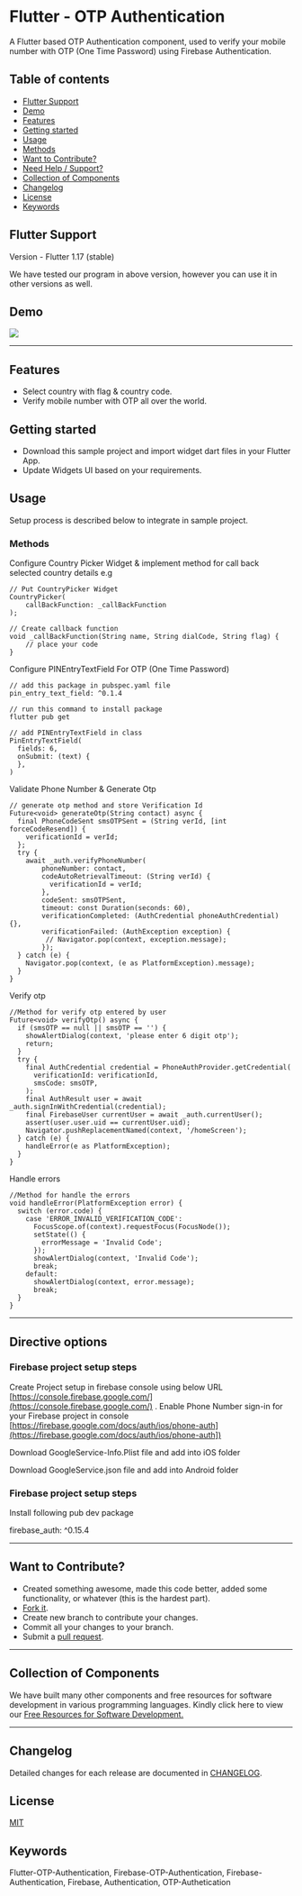 # Flutter - OTP Authentication

A Flutter based OTP Authentication component, used to verify your mobile number with OTP (One Time Password) using Firebase Authentication. 


## Table of contents
- [Flutter Support](#flutter-support)
- [Demo](#demo)
- [Features](#features)
- [Getting started](#getting-started)
- [Usage](#usage)
- [Methods](#methods)
- [Want to Contribute?](#want-to-contribute)
- [Need Help / Support?](#need-help)
- [Collection of Components](#collection-of-Components)
- [Changelog](#changelog)
- [License](#license)
- [Keywords](#Keywords)


## Flutter Support

Version - Flutter 1.17 (stable)

We have tested our program in above version, however you can use it in other versions as well.


## Demo
[![](wliotpauthentication.jpg)](https://github.com/weblineindia/Flutter-OTP-Authentication/blob/master/wliotpauthentication.jpg)

------

## Features

* Select country with flag & country code. 
* Verify mobile number with OTP all over the world.


## Getting started

* Download this sample project and import widget dart files in your Flutter App. 
* Update Widgets UI based on your requirements. 


## Usage

Setup process is described below to integrate in sample project.

### Methods

Configure Country Picker Widget & implement method for call back selected country details e.g
      
    // Put CountryPicker Widget
    CountryPicker(
        callBackFunction: _callBackFunction
    );
       
    // Create callback function 
    void _callBackFunction(String name, String dialCode, String flag) {
        // place your code
    }
    
Configure PINEntryTextField For OTP (One Time Password)
    
    // add this package in pubspec.yaml file
    pin_entry_text_field: ^0.1.4
       
    // run this command to install package
    flutter pub get
       
    // add PINEntryTextField in class
    PinEntryTextField(
      fields: 6,
      onSubmit: (text) {
      },
    )
      
Validate Phone Number & Generate Otp     
      
    // generate otp method and store Verification Id
    Future<void> generateOtp(String contact) async {
      final PhoneCodeSent smsOTPSent = (String verId, [int forceCodeResend]) {
        verificationId = verId;
      };
      try {
        await _auth.verifyPhoneNumber(
            phoneNumber: contact,
            codeAutoRetrievalTimeout: (String verId) {
              verificationId = verId;
            },
            codeSent: smsOTPSent,
            timeout: const Duration(seconds: 60),
            verificationCompleted: (AuthCredential phoneAuthCredential) {},
            verificationFailed: (AuthException exception) {
             // Navigator.pop(context, exception.message);
            });
      } catch (e) {
        Navigator.pop(context, (e as PlatformException).message);
      }
    }
       

Verify otp                   
       
    //Method for verify otp entered by user  
    Future<void> verifyOtp() async {
      if (smsOTP == null || smsOTP == '') {
        showAlertDialog(context, 'please enter 6 digit otp');
        return;
      }
      try {
        final AuthCredential credential = PhoneAuthProvider.getCredential(
          verificationId: verificationId,
          smsCode: smsOTP,
        );
        final AuthResult user = await _auth.signInWithCredential(credential);
        final FirebaseUser currentUser = await _auth.currentUser();
        assert(user.user.uid == currentUser.uid);
        Navigator.pushReplacementNamed(context, '/homeScreen');
      } catch (e) {
        handleError(e as PlatformException);
      }
    }


Handle errors

    //Method for handle the errors
    void handleError(PlatformException error) {
      switch (error.code) {
        case 'ERROR_INVALID_VERIFICATION_CODE':
          FocusScope.of(context).requestFocus(FocusNode());
          setState(() {
            errorMessage = 'Invalid Code';
          });
          showAlertDialog(context, 'Invalid Code');
          break;
        default:
          showAlertDialog(context, error.message);
          break;
      }
    }
    
------

## Directive options

### Firebase project setup steps

Create Project setup in firebase console using below URL [https://console.firebase.google.com/](https://console.firebase.google.com/) . Enable Phone Number sign-in for your Firebase project in console
[https://firebase.google.com/docs/auth/ios/phone-auth](https://firebase.google.com/docs/auth/ios/phone-auth])

Download GoogleService-Info.Plist file and add into iOS folder

Download GoogleService.json file and add into Android folder

### Firebase project setup steps

Install following pub dev package

firebase_auth: ^0.15.4

------

## Want to Contribute?

- Created something awesome, made this code better, added some functionality, or whatever (this is the hardest part).
- [Fork it](http://help.github.com/forking/).
- Create new branch to contribute your changes.
- Commit all your changes to your branch.
- Submit a [pull request](http://help.github.com/pull-requests/).

 ------
 
## Collection of Components
 We have built many other components and free resources for software development in various programming languages. Kindly click here to view our [Free Resources for Software Development.](https://www.weblineindia.com/software-development-resources.html)
 
------

## Changelog
Detailed changes for each release are documented in [CHANGELOG](./CHANGELOG).

## License
[MIT](LICENSE)

[mit]: https://github.com/weblineindia/Flutter-OTP-Authentication/blob/master/LICENSE

## Keywords
Flutter-OTP-Authentication, Firebase-OTP-Authentication, Firebase-Authentication, Firebase, Authentication, OTP-Authetication
